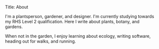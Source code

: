 Title: About

I'm a plantsperson, gardener, and designer. I'm currently studying towards my RHS Level 2 qualification. Here I write about plants, botany, and gardens.

When not in the garden, I enjoy learning about ecology, writing software, heading out for walks, and running.
